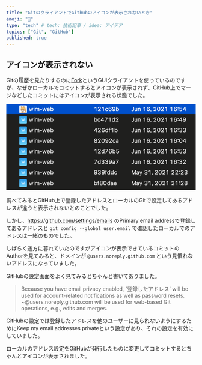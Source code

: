 ```yaml
---
title: "GitのクライアントでGithubのアイコンが表示されないとき"
emoji: "🤝"
type: "tech" # tech: 技術記事 / idea: アイデア
topics: ["Git", "GitHub"]
published: true
---
```


## アイコンが表示されない

Gitの履歴を見たりするのに[Fork](https://git-fork.com/)というGUIクライアントを使っているのですが、なぜかローカルでコミットするとアイコンが表示されず、GitHub上でマージなどしたコミットにはアイコンが表示される状態でした。

![commits](https://github.com/wim-web/my_zenn/blob/master/image/github_connect_local_git_setting/commits.png?raw=true)

調べてみるとGitHub上で登録したアドレスとローカルのGitで設定してあるアドレスが違うと表示されないとのことでした。

しかし、<https://github.com/settings/emails> のPrimary email addressで登録してあるアドレスと `git config --global user.email` で確認したローカルでのアドレスは一緒のものでした。

しばらく途方に暮れていたのですがアイコンが表示できているコミットのAuthorを見てみると、ドメインが `@users.noreply.github.com` という見慣れないアドレスになっていました。

GitHubの設定画面をよく見てみるとちゃんと書いてありました。

> Because you have email privacy enabled, '登録したアドレス' will be used for account-related notifications as well as password resets. ~@users.noreply.github.com will be used for web-based Git operations, e.g., edits and merges.

GitHubの設定では登録したアドレスを他のユーザーに見られないようにするためにKeep my email addresses privateという設定があり、それの設定を有効にしていました。

ローカルのアドレス設定をGitHubが発行したものに変更してコミットするとちゃんとアイコンが表示されました。
